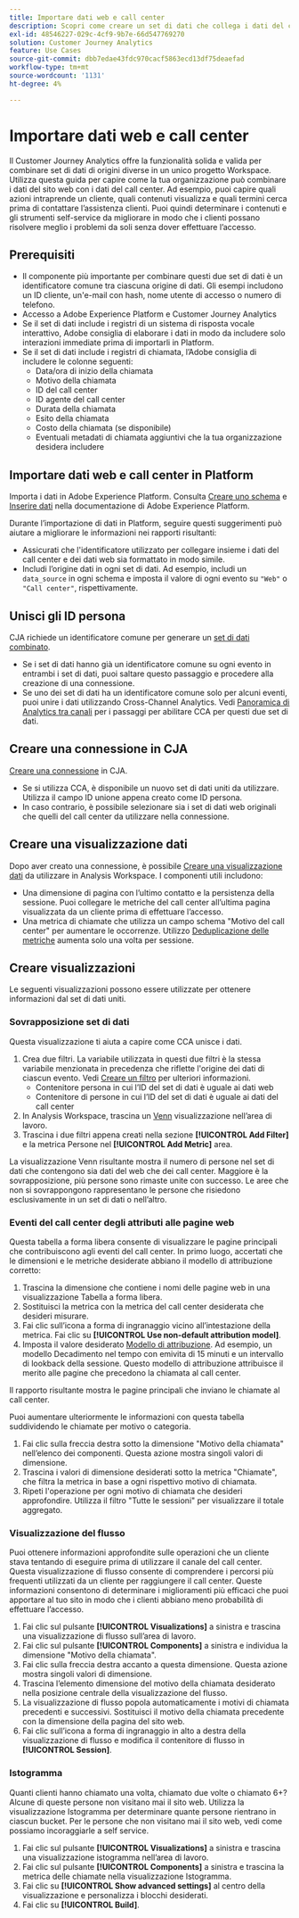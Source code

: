 ```yaml
---
title: Importare dati web e call center
description: Scopri come creare un set di dati che collega i dati del call center e del sito web.
exl-id: 48546227-029c-4cf9-9b7e-66d547769270
solution: Customer Journey Analytics
feature: Use Cases
source-git-commit: dbb7edae43fdc970cacf5863ecd13df75deaefad
workflow-type: tm+mt
source-wordcount: '1131'
ht-degree: 4%

---
```


# Importare dati web e call center

Il Customer Journey Analytics offre la funzionalità solida e valida per combinare set di dati di origini diverse in un unico progetto Workspace. Utilizza questa guida per capire come la tua organizzazione può combinare i dati del sito web con i dati del call center. Ad esempio, puoi capire quali azioni intraprende un cliente, quali contenuti visualizza e quali termini cerca prima di contattare l’assistenza clienti. Puoi quindi determinare i contenuti e gli strumenti self-service da migliorare in modo che i clienti possano risolvere meglio i problemi da soli senza dover effettuare l’accesso.

## Prerequisiti

* Il componente più importante per combinare questi due set di dati è un identificatore comune tra ciascuna origine di dati. Gli esempi includono un ID cliente, un&#39;e-mail con hash, nome utente di accesso o numero di telefono.
* Accesso a Adobe Experience Platform e Customer Journey Analytics
* Se il set di dati include i registri di un sistema di risposta vocale interattivo, Adobe consiglia di elaborare i dati in modo da includere solo interazioni immediate prima di importarli in Platform.
* Se il set di dati include i registri di chiamata, l’Adobe consiglia di includere le colonne seguenti:
   * Data/ora di inizio della chiamata
   * Motivo della chiamata
   * ID del call center
   * ID agente del call center
   * Durata della chiamata
   * Esito della chiamata
   * Costo della chiamata (se disponibile)
   * Eventuali metadati di chiamata aggiuntivi che la tua organizzazione desidera includere

## Importare dati web e call center in Platform

Importa i dati in Adobe Experience Platform. Consulta [Creare uno schema](https://experienceleague.adobe.com/docs/experience-platform/xdm/tutorials/create-schema-ui.html?lang=it) e [Inserire dati](https://experienceleague.adobe.com/docs/experience-platform/ingestion/home.html?lang=it) nella documentazione di Adobe Experience Platform.

Durante l’importazione di dati in Platform, seguire questi suggerimenti può aiutare a migliorare le informazioni nei rapporti risultanti:

* Assicurati che l&#39;identificatore utilizzato per collegare insieme i dati del call center e dei dati web sia formattato in modo simile.
* Includi l’origine dati in ogni set di dati. Ad esempio, includi un `data_source` in ogni schema e imposta il valore di ogni evento su `"Web"` o `"Call center"`, rispettivamente. <!--mapper-->

## Unisci gli ID persona

CJA richiede un identificatore comune per generare un [set di dati combinato](/help/connections/combined-dataset.md).

* Se i set di dati hanno già un identificatore comune su ogni evento in entrambi i set di dati, puoi saltare questo passaggio e procedere alla creazione di una connessione.
* Se uno dei set di dati ha un identificatore comune solo per alcuni eventi, puoi unire i dati utilizzando Cross-Channel Analytics. Vedi [Panoramica di Analytics tra canali](/help/connections/cca/overview.md) per i passaggi per abilitare CCA per questi due set di dati.

## Creare una connessione in CJA

[Creare una connessione](/help/connections/create-connection.md) in CJA.

* Se si utilizza CCA, è disponibile un nuovo set di dati uniti da utilizzare. Utilizza il campo ID unione appena creato come ID persona.
* In caso contrario, è possibile selezionare sia i set di dati web originali che quelli del call center da utilizzare nella connessione.

## Creare una visualizzazione dati

Dopo aver creato una connessione, è possibile [Creare una visualizzazione dati](/help/data-views/create-dataview.md) da utilizzare in Analysis Workspace. I componenti utili includono:

* Una dimensione di pagina con l’ultimo contatto e la persistenza della sessione. Puoi collegare le metriche del call center all’ultima pagina visualizzata da un cliente prima di effettuare l’accesso.
* Una metrica di chiamate che utilizza un campo schema &quot;Motivo del call center&quot; per aumentare le occorrenze. Utilizzo [Deduplicazione delle metriche](/help/data-views/component-settings/metric-deduplication.md) aumenta solo una volta per sessione.

## Creare visualizzazioni

Le seguenti visualizzazioni possono essere utilizzate per ottenere informazioni dal set di dati uniti.

### Sovrapposizione set di dati

Questa visualizzazione ti aiuta a capire come CCA unisce i dati.

1. Crea due filtri. La variabile utilizzata in questi due filtri è la stessa variabile menzionata in precedenza che riflette l&#39;origine dei dati di ciascun evento. Vedi [Creare un filtro](/help/components/filters/create-filters.md) per ulteriori informazioni.
   * Contenitore persona in cui l’ID del set di dati è uguale ai dati web
   * Contenitore di persone in cui l’ID del set di dati è uguale ai dati del call center
2. In Analysis Workspace, trascina un [Venn](/help/analysis-workspace/visualizations/venn.md) visualizzazione nell’area di lavoro.
3. Trascina i due filtri appena creati nella sezione **[!UICONTROL Add Filter]** e la metrica Persone nel **[!UICONTROL Add Metric]** area.

La visualizzazione Venn risultante mostra il numero di persone nel set di dati che contengono sia dati del web che dei call center. Maggiore è la sovrapposizione, più persone sono rimaste unite con successo. Le aree che non si sovrappongono rappresentano le persone che risiedono esclusivamente in un set di dati o nell’altro.

### Eventi del call center degli attributi alle pagine web

Questa tabella a forma libera consente di visualizzare le pagine principali che contribuiscono agli eventi del call center. In primo luogo, accertati che le dimensioni e le metriche desiderate abbiano il modello di attribuzione corretto:

1. Trascina la dimensione che contiene i nomi delle pagine web in una visualizzazione Tabella a forma libera.
1. Sostituisci la metrica con la metrica del call center desiderata che desideri misurare.
1. Fai clic sull’icona a forma di ingranaggio vicino all’intestazione della metrica. Fai clic su **[!UICONTROL Use non-default attribution model]**.
1. Imposta il valore desiderato [Modello di attribuzione](/help/analysis-workspace/attribution/models.md). Ad esempio, un modello Decadimento nel tempo con emivita di 15 minuti e un intervallo di lookback della sessione. Questo modello di attribuzione attribuisce il merito alle pagine che precedono la chiamata al call center.

Il rapporto risultante mostra le pagine principali che inviano le chiamate al call center. <!-- use case behind what we use these pages for -->

<!-- Complement with donut visualization -->

Puoi aumentare ulteriormente le informazioni con questa tabella suddividendo le chiamate per motivo o categoria.

1. Fai clic sulla freccia destra sotto la dimensione &quot;Motivo della chiamata&quot; nell’elenco dei componenti. Questa azione mostra singoli valori di dimensione.
2. Trascina i valori di dimensione desiderati sotto la metrica &quot;Chiamate&quot;, che filtra la metrica in base a ogni rispettivo motivo di chiamata.
3. Ripeti l&#39;operazione per ogni motivo di chiamata che desideri approfondire. Utilizza il filtro &quot;Tutte le sessioni&quot; per visualizzare il totale aggregato.

<!-- screenshot -->

### Visualizzazione del flusso

Puoi ottenere informazioni approfondite sulle operazioni che un cliente stava tentando di eseguire prima di utilizzare il canale del call center. Questa visualizzazione di flusso consente di comprendere i percorsi più frequenti utilizzati da un cliente per raggiungere il call center. Queste informazioni consentono di determinare i miglioramenti più efficaci che puoi apportare al tuo sito in modo che i clienti abbiano meno probabilità di effettuare l’accesso.

1. Fai clic sul pulsante **[!UICONTROL Visualizations]** a sinistra e trascina una visualizzazione di flusso sull’area di lavoro.
2. Fai clic sul pulsante **[!UICONTROL Components]** a sinistra e individua la dimensione &quot;Motivo della chiamata&quot;.
3. Fai clic sulla freccia destra accanto a questa dimensione. Questa azione mostra singoli valori di dimensione.
4. Trascina l’elemento dimensione del motivo della chiamata desiderato nella posizione centrale della visualizzazione del flusso.
5. La visualizzazione di flusso popola automaticamente i motivi di chiamata precedenti e successivi. Sostituisci il motivo della chiamata precedente con la dimensione della pagina del sito web.
6. Fai clic sull’icona a forma di ingranaggio in alto a destra della visualizzazione di flusso e modifica il contenitore di flusso in **[!UICONTROL Session]**.

### Istogramma

Quanti clienti hanno chiamato una volta, chiamato due volte o chiamato 6+? Alcune di queste persone non visitano mai il sito web. Utilizza la visualizzazione Istogramma per determinare quante persone rientrano in ciascun bucket. Per le persone che non visitano mai il sito web, vedi come possiamo incoraggiarle a self service.

1. Fai clic sul pulsante **[!UICONTROL Visualizations]** a sinistra e trascina una visualizzazione istogramma nell’area di lavoro.
2. Fai clic sul pulsante **[!UICONTROL Components]** a sinistra e trascina la metrica delle chiamate nella visualizzazione Istogramma.
3. Fai clic su **[!UICONTROL Show advanced settings]** al centro della visualizzazione e personalizza i blocchi desiderati.
4. Fai clic su **[!UICONTROL Build]**.

<!--
### Web to call, call to web

### Fallout

Fallout sessions - session

All sessions > page views metric > calls metric

All sessions > calls metric > page views

Orrr we could also use dataset ID

step 1: all sessions
step 2: 


### Site sections that result in a call within 30 minutes

Slide 4

Create a bunch of filters - facets to their business. Filters were used because they didn't have all of these in the same dimension, so they could create everything in this report as a single dimension (really filters)

wanted to understand when someone interacts with a facet, whats the highest percentage of people that abandon that channel to call them. not from volume perspective, but percentage perspective.

use sequential filters, but you lose the ability to use attribution IQ

## What to do when you've found insight -->
